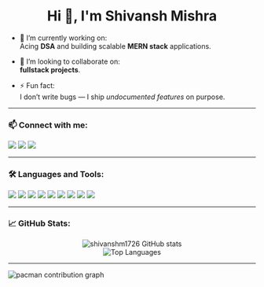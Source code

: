 <h1 align="center">Hi 👋, I'm Shivansh Mishra</h1>

- 🔭 I’m currently working on:  
  Acing **DSA** and building scalable **MERN stack** applications.

- 👯 I’m looking to collaborate on:  
  **fullstack projects**.

- ⚡ Fun fact:  
  I don’t write bugs — I ship *undocumented features* on purpose.

---

### 📫 Connect with me:

<p align="left">
<a href="https://linkedin.com/in/shivansh7" target="blank"><img src="https://img.shields.io/badge/LinkedIn-blue?logo=linkedin&style=for-the-badge" /></a>
<a href="https://stackoverflow.com/users/shivansh-mishra" target="blank"><img src="https://img.shields.io/badge/StackOverflow-orange?logo=stackoverflow&style=for-the-badge" /></a>
<a href="https://instagram.com/shivanshh.26" target="blank"><img src="https://img.shields.io/badge/Instagram-pink?logo=instagram&style=for-the-badge" /></a>
</p>

---

### 🛠️ Languages and Tools:

<p align="left">
  <img src="https://img.shields.io/badge/JavaScript-F7DF1E?style=for-the-badge&logo=javascript&logoColor=black" />
  <img src="https://img.shields.io/badge/React-61DAFB?style=for-the-badge&logo=react&logoColor=black" />
  <img src="https://img.shields.io/badge/Node.js-339933?style=for-the-badge&logo=node-dot-js&logoColor=white" />
  <img src="https://img.shields.io/badge/MongoDB-4EA94B?style=for-the-badge&logo=mongodb&logoColor=white" />
  <img src="https://img.shields.io/badge/Express.js-000000?style=for-the-badge&logo=express&logoColor=white" />
  <img src="https://img.shields.io/badge/TailwindCSS-38B2AC?style=for-the-badge&logo=tailwind-css&logoColor=white" />
  <img src="https://img.shields.io/badge/Firebase-FFCA28?style=for-the-badge&logo=firebase&logoColor=black" />
  <img src="https://img.shields.io/badge/PHP-777BB4?style=for-the-badge&logo=php&logoColor=white" />
  <img src="https://img.shields.io/badge/MySQL-00758F?style=for-the-badge&logo=mysql&logoColor=white" />
</p>

---

### 📈 GitHub Stats:

<p align="center">
  <img src="https://github-readme-stats.vercel.app/api?username=shivanshm1726&show_icons=true&theme=tokyonight" alt="shivanshm1726 GitHub stats" />
  <br/>
  <img src="https://github-readme-stats.vercel.app/api/top-langs/?username=shivanshm1726&layout=compact&theme=tokyonight" alt="Top Languages" />
</p>

---

<picture>
  <source media="(prefers-color-scheme: dark)" srcset="https://raw.githubusercontent.com/shivanshm1726/shivanshm1726/output/pacman-contribution-graph-dark.svg">
  <source media="(prefers-color-scheme: light)" srcset="https://raw.githubusercontent.com/shivanshm1726/shivanshm1726/output/pacman-contribution-graph.svg">
  <img alt="pacman contribution graph" src="https://raw.githubusercontent.com/shivanshm1726/shivanshm1726/output/pacman-contribution-graph.svg">
</picture>

###
